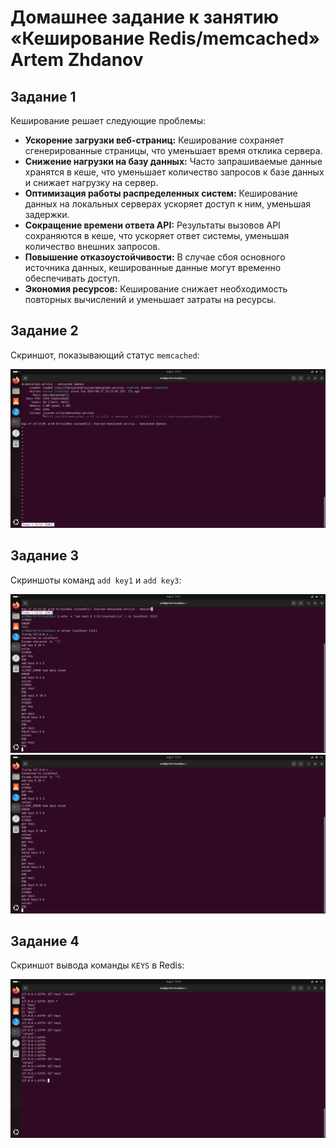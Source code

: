 # Домашнее задание к занятию «Кеширование Redis/memcached» Artem Zhdanov

## Задание 1

Кеширование решает следующие проблемы:

- **Ускорение загрузки веб-страниц:** Кеширование сохраняет сгенерированные страницы, что уменьшает время отклика сервера.
- **Снижение нагрузки на базу данных:** Часто запрашиваемые данные хранятся в кеше, что уменьшает количество запросов к базе данных и снижает нагрузку на сервер.
- **Оптимизация работы распределенных систем:** Кеширование данных на локальных серверах ускоряет доступ к ним, уменьшая задержки.
- **Сокращение времени ответа API:** Результаты вызовов API сохраняются в кеше, что ускоряет ответ системы, уменьшая количество внешних запросов.
- **Повышение отказоустойчивости:** В случае сбоя основного источника данных, кешированные данные могут временно обеспечивать доступ.
- **Экономия ресурсов:** Кеширование снижает необходимость повторных вычислений и уменьшает затраты на ресурсы.

## Задание 2

Скриншот, показывающий статус `memcached`:

![Memcached Status](memcached.png)

## Задание 3

Скриншоты команд `add key1` и `add key3`:

![Add Key1](add_key1.png)
![Add Key3](add_key3.png)

## Задание 4

Скриншот вывода команды `KEYS` в Redis:

![Keys in Redis](Keys.png)
